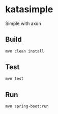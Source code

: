 # katasimple
Simple with axon

## Build
```bash
mvn clean install
```

## Test
```bash
mvn test
```

## Run
```bash
mvn spring-boot:run
```
